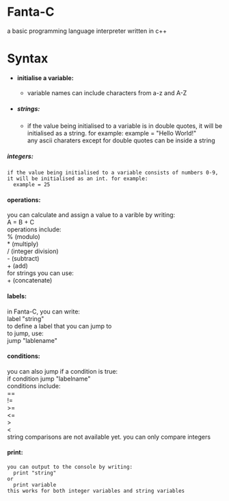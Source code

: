 # Fanta-C  
a basic programming language interpreter written in c++  
# Syntax  
* #### initialise a variable:  
  * variable names can include characters from a-z and A-Z  
* ##### strings:  
  * if the value being initialised to a variable is in double quotes, it will be initialised as a string. for example:
     example = "Hello World!"  
    any ascii charaters except for double quotes can be inside a string  
 ##### integers:  
    if the value being initialised to a variable consists of numbers 0-9, it will be initialised as an int. for example:  
      example = 25  
#### operations:  
  you can calculate and assign a value to a varible by writing:  
    A = B + C  
  operations include:  
    % (modulo)  
    * (multiply)  
    / (integer division)  
    - (subtract)  
    + (add)  
    for strings you can use:  
      + (concatenate)  
#### labels:  
  in Fanta-C, you can write:  
    label "string"  
  to define a label that you can jump to  
  to jump, use:  
    jump "lablename"  
#### conditions:  
  you can also jump if a condition is true:  
    if condition jump "labelname"  
  conditions include:  
    ==  
    !=  
    >=  
    <=  
    >  
    <  
  string comparisons are not available yet. you can only compare integers  
 #### print:  
    you can output to the console by writing:  
      print "string"  
    or  
      print variable  
    this works for both integer variables and string variables  
    
